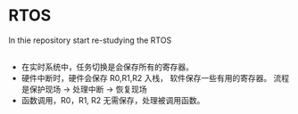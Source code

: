 # RTOS
In thie repository start re-studying the RTOS 
##
- 在实时系统中，任务切换是会保存所有的寄存器。
- 硬件中断时，硬件会保存 R0,R1,R2 入栈， 软件保存一些有用的寄存器。 流程是保护现场 -> 处理中断 -> 恢复现场
- 函数调用，R0，R1, R2 无需保存，处理被调用函数。
